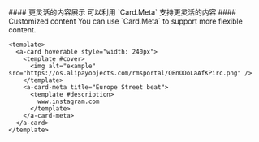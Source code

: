 <cn>
  #### 更灵活的内容展示
  可以利用 `Card.Meta` 支持更灵活的内容
</cn>

<us>
  #### Customized content
  You can use `Card.Meta` to support more flexible content.
</us>

```vue
<template>
  <a-card hoverable style="width: 240px">
    <template #cover>
      <img alt="example" src="https://os.alipayobjects.com/rmsportal/QBnOOoLaAfKPirc.png" />
    </template>
    <a-card-meta title="Europe Street beat">
      <template #description>
        www.instagram.com
      </template>
    </a-card-meta>
  </a-card>
</template>
```
